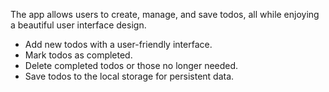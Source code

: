 The app allows users to create, manage, and save todos, all while enjoying a beautiful user interface design.
- Add new todos with a user-friendly interface.
- Mark todos as completed.
- Delete completed todos or those no longer needed.
- Save todos to the local storage for persistent data.












